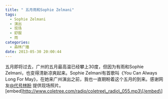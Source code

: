 ```yaml
---
title: " 五月雨和Sophie Zelmani"
tags:
  - Sophie Zelmani
  - 演出
  - 现场
  - 舒服
  - 雨
categories:
  - 森林广播
date: 2013-05-30 20:00:44
---
```


五月即将过去，广州的五月最高温已经攀上30度，但因为有雨和Sophie Zelmani，也变得清新凉爽起来。Sophie Zelmani有首歌叫《You Can Always Long For May》，在她来广州演出之前，我也一直期盼着这个五月的到来。感谢网友[@代号林盼](http://weibo.com/gerenty) 提供现场照片。   \[embed\]http://www.coletree.com/radio/coletree\_radio\_055.mp3\[/embed\]